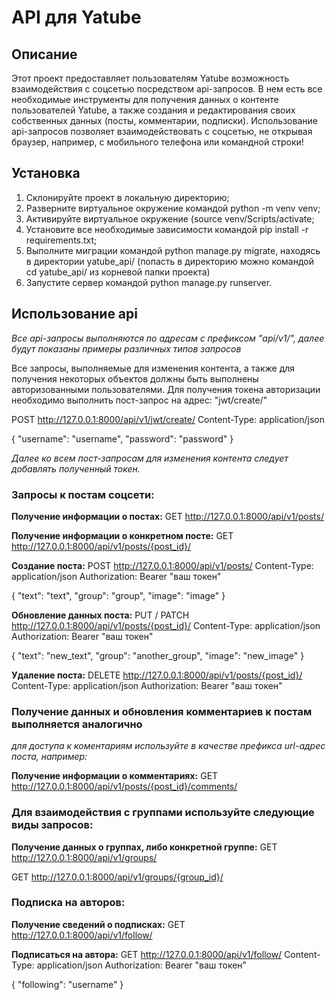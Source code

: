# API для Yatube
## Описание

Этот проект предоставляет пользователям Yatube возможность
взаимодействия с соцсетью посредством api-запросов. В нем есть
все необходимые инструменты для получения данных о контенте 
пользователей Yatube, а также создания и редактирования своих
собственных данных (посты, комментарии, подписки).
Использование api-запросов позволяет взаимодействовать с соцсетью,
не открывая браузер, например, с мобильного телефона или командной
строки!

## Установка
1. Склонируйте проект в локальную директорию;
2. Разверните виртуальное окружение командой python -m venv venv;
3. Активируйте виртуальное окружение (source venv/Scripts/activate;
4. Установите все необходимые зависимости командой pip install -r requirements.txt;
5. Выполните миграции командой python manage.py migrate, находясь в директории 
   yatube_api/ (попасть в директорию можно командой cd yatube_api/ из корневой папки
   проекта)
6. Запустите сервер командой python manage.py runserver.

## Использование api
_Все api-запросы выполняются по адресам с префиксом "api/v1/", далее будут показаны
примеры различных типов запросов_

Все запросы, выполняемые для изменения контента, а также для получения некоторых
объектов должны быть выполнены авторизованными пользователями.
Для получения токена авторизации необходимо выполнить пост-запрос на адрес:
"jwt/create/"

POST http://127.0.0.1:8000/api/v1/jwt/create/
Content-Type: application/json

{
    "username": "username",
    "password": "password"
}

_Далее ко всем пост-запросам для изменения контента следует добавлять полученный токен._

### Запросы к постам соцсети:

__Получение информации о постах:__
GET http://127.0.0.1:8000/api/v1/posts/

__Получение информации о конкретном посте:__
GET http://127.0.0.1:8000/api/v1/posts/{post_id}/

__Создание поста:__
POST http://127.0.0.1:8000/api/v1/posts/
Content-Type: application/json
Authorization: Bearer "ваш токен"

{
  "text": "text",
  "group": "group",
  "image": "image"
}

__Обновление данных поста:__
PUT / PATCH http://127.0.0.1:8000/api/v1/posts/{post_id}/
Content-Type: application/json
Authorization: Bearer "ваш токен"

{
  "text": "new_text",
  "group": "another_group",
  "image": "new_image"
}

__Удаление поста:__
DELETE http://127.0.0.1:8000/api/v1/posts/{post_id}/
Content-Type: application/json
Authorization: Bearer "ваш токен"

### Получение данных и обновления комментариев к постам выполняется аналогично
_для доступа к коментариям используйте в качестве префикса url-адрес поста, например:_

__Получение информации о комментариях:__
GET http://127.0.0.1:8000/api/v1/posts/{post_id}/comments/

### Для взаимодействия с группами используйте следующие виды запросов:

__Получение данных о группах, либо конкретной группе:__
GET http://127.0.0.1:8000/api/v1/groups/

GET http://127.0.0.1:8000/api/v1/groups/{group_id}/

### Подписка на авторов:

__Получение сведений о подписках:__
GET http://127.0.0.1:8000/api/v1/follow/

__Подписаться на автора:__
GET http://127.0.0.1:8000/api/v1/follow/
Content-Type: application/json
Authorization: Bearer "ваш токен"

{
   "following": "username"
}